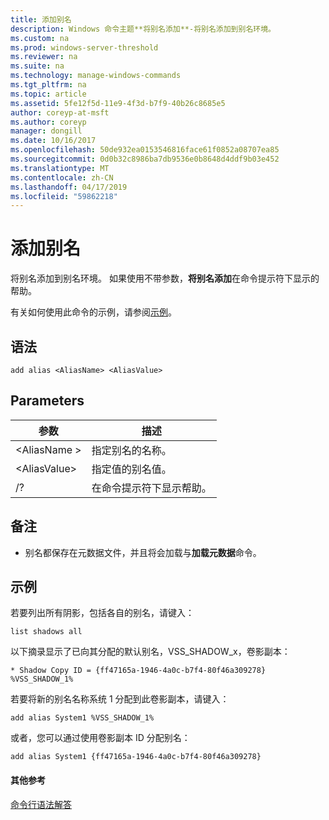 ```yaml
---
title: 添加别名
description: Windows 命令主题**将别名添加**-将别名添加到别名环境。
ms.custom: na
ms.prod: windows-server-threshold
ms.reviewer: na
ms.suite: na
ms.technology: manage-windows-commands
ms.tgt_pltfrm: na
ms.topic: article
ms.assetid: 5fe12f5d-11e9-4f3d-b7f9-40b26c8685e5
author: coreyp-at-msft
ms.author: coreyp
manager: dongill
ms.date: 10/16/2017
ms.openlocfilehash: 50de932ea0153546816face61f0852a08707ea85
ms.sourcegitcommit: 0d0b32c8986ba7db9536e0b8648d4ddf9b03e452
ms.translationtype: MT
ms.contentlocale: zh-CN
ms.lasthandoff: 04/17/2019
ms.locfileid: "59862218"
---
```

# <a name="add-alias"></a>添加别名



将别名添加到别名环境。 如果使用不带参数，**将别名添加**在命令提示符下显示的帮助。

有关如何使用此命令的示例，请参阅[示例](#BKMK_examples)。

## <a name="syntax"></a>语法

```
add alias <AliasName> <AliasValue>
```

## <a name="parameters"></a>Parameters

|参数|描述|
|---------|-----------|
|\<AliasName >|指定别名的名称。|
|\<AliasValue>|指定值的别名值。|
|/?|在命令提示符下显示帮助。|

## <a name="remarks"></a>备注

-   别名都保存在元数据文件，并且将会加载与**加载元数据**命令。

## <a name="BKMK_examples"></a>示例

若要列出所有阴影，包括各自的别名，请键入：
```
list shadows all
```
以下摘录显示了已向其分配的默认别名，VSS_SHADOW_x，卷影副本：
```
* Shadow Copy ID = {ff47165a-1946-4a0c-b7f4-80f46a309278}
%VSS_SHADOW_1%
```
若要将新的别名名称系统 1 分配到此卷影副本，请键入：
```
add alias System1 %VSS_SHADOW_1%
```
或者，您可以通过使用卷影副本 ID 分配别名：
```
add alias System1 {ff47165a-1946-4a0c-b7f4-80f46a309278}
```

#### <a name="additional-references"></a>其他参考

[命令行语法解答](command-line-syntax-key.md)